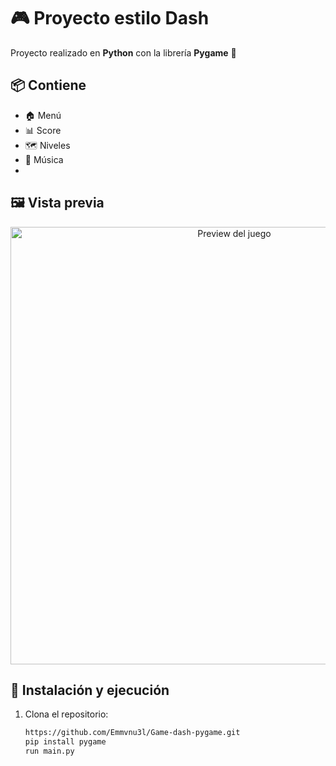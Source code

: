 # 🎮 Proyecto estilo Dash  

Proyecto realizado en **Python** con la librería **Pygame** 🐍  

## 📦 Contiene
- 🏠 Menú  
- 📊 Score  
- 🗺️ Niveles  
- 🎵 Música
- 
## 🖼️ Vista previa
<p align="center">
  <img src="https://github.com/user-attachments/assets/a6448bb4-89a0-4e79-be1b-04f7bd5ef332" width="700" alt="Preview del juego"/>
</p>

## 🚀 Instalación y ejecución
1. Clona el repositorio:
   ```bash
   https://github.com/Emmvnu3l/Game-dash-pygame.git
   pip install pygame
   run main.py

